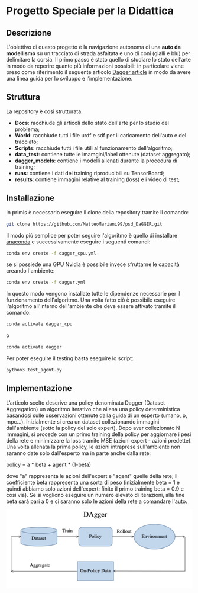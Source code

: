 # Progetto Speciale per la Didattica


## Descrizione
L'obiettivo di questo progetto è la navigazione autonoma di una **auto da modellismo** su un tracciato di strada asfaltata e uno di coni (gialli e blu) per delimitare la corsia.
Il primo passo è stato quello di studiare lo stato dell’arte in modo da reperire quante più informazioni possibili: in particolare viene preso come riferimento il seguente articolo [Dagger article](https://arxiv.org/pdf/1011.0686) in modo da avere una linea guida per lo sviluppo e l’implementazione.


## Struttura
La repository è così strutturata:
- **Docs**: racchiude gli articoli dello stato dell'arte per lo studio del problema;
- **World**: racchiude tutti i file urdf e sdf per il caricamento dell'auto e del tracciato;
- **Scripts**: racchiude tutti i file utili al funzionamento dell'algoritmo;
- **data_test**: contiene tutte le imamgini/label ottenute (dataset aggregato);
- **dagger_models**: contiene i modelli allenati durante la procedura di training;
- **runs**: contiene i dati del training riproducibili su TensorBoard;
- **results**: contiene immagini relative al training (loss) e i video di test;

## Installazione
In primis è necessario eseguire il clone della repository tramite il comando:
```bash
git clone https://github.com/MatteoMariani99/psd_DaGGER.git
```
Il modo più semplice per poter seguire l'algoritmo è quello di installare [anaconda](https://www.anaconda.com/) e successivamente eseguire i seguenti comandi:

```bash
conda env create -f dagger_cpu.yml
```
se si possiede una GPU Nvidia è possibile invece sfruttarne le capacità creando l'ambiente:
```bash
conda env create -f dagger.yml
```
In questo modo vengono installate tutte le dipendenze necessarie per il funzionamento dell'algoritmo.
Una volta fatto ciò è possibile eseguire l'algoritmo all'interno dell'ambiente che deve essere attivato tramite il comando:
```bash
conda activate dagger_cpu
```
o
```bash
conda activate dagger
```

Per poter eseguire il testing basta eseguire lo script:
```bash
python3 test_agent.py
```



## Implementazione
L’articolo scelto descrive una policy denominata Dagger (Dataset Aggregation) un algoritmo iterativo che allena una policy deterministica basandosi sulle osservazioni ottenute dalla guida di un esperto (umano, p, mpc...).
Inizialmente si crea un dataset collezionando immagini dall'ambiente (sotto la policy del solo expert). Dopo aver collezionato N immagini, si procede con un primo training della policy per aggiornare i pesi della rete e minimizzare la loss tramite MSE (azioni expert - azioni predette).
Una volta allenata la prima policy, le azioni intraprese sull'ambiente non saranno date solo dall'esperto ma in parte anche dalla rete:

policy = a * beta + agent * (1-beta)

dove "a" rappresenta le azioni dell'expert e "agent" quelle della rete; il coefficiente beta rappresenta una sorta di peso (inizialmente beta = 1 e quindi abbiamo solo azioni dell'expert: finito il primo training beta = 0.9 e così via). 
Se si vogliono eseguire un numero elevato di iterazioni, alla fine beta sarà pari a 0 e ci saranno solo le azioni della rete a comandare l'auto.

![Immagine dagger](https://github.com/MatteoMariani99/psd_DaGGER/blob/main/docs/dagger.png)


